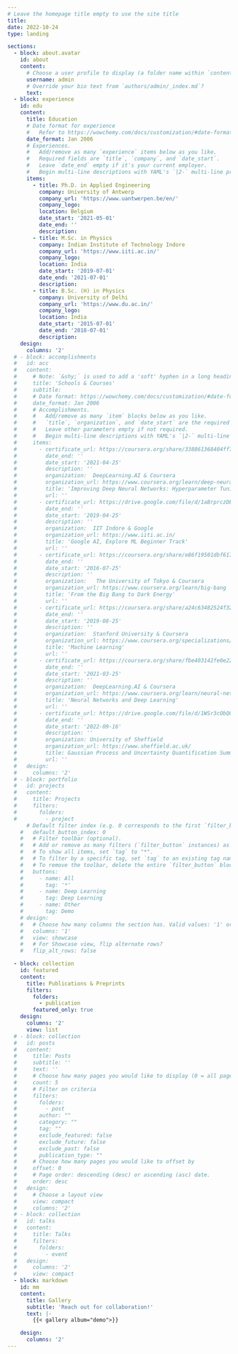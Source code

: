 ```yaml
---
# Leave the homepage title empty to use the site title
title:
date: 2022-10-24
type: landing

sections:
  - block: about.avatar
    id: about
    content:
      # Choose a user profile to display (a folder name within `content/authors/`)
      username: admin
      # Override your bio text from `authors/admin/_index.md`?
      text:
  - block: experience
    id: edu
    content:
      title: Education
      # Date format for experience
      #   Refer to https://wowchemy.com/docs/customization/#date-format
      date_format: Jan 2006
      # Experiences.
      #   Add/remove as many `experience` items below as you like.
      #   Required fields are `title`, `company`, and `date_start`.
      #   Leave `date_end` empty if it's your current employer.
      #   Begin multi-line descriptions with YAML's `|2-` multi-line prefix.
      items:
        - title: Ph.D. in Applied Engineering
          company: University of Antwerp
          company_url: 'https://www.uantwerpen.be/en/'
          company_logo: 
          location: Belgium
          date_start: '2021-05-01'
          date_end: ''
          description: 
        - title: M.Sc. in Physics
          company: Indian Institute of Technology Indore
          company_url: 'https://www.iiti.ac.in/'
          company_logo: 
          location: India
          date_start: '2019-07-01'
          date_end: '2021-07-01'
          description: 
        - title: B.Sc. (H) in Physics
          company: University of Delhi
          company_url: 'https://www.du.ac.in/'
          company_logo: 
          location: India
          date_start: '2015-07-01'
          date_end: '2018-07-01'
          description: 
    design:
      columns: '2'
  # - block: accomplishments
  #   id: acc
  #   content:
  #     # Note: `&shy;` is used to add a 'soft' hyphen in a long heading.
  #     title: 'Schools & Courses'
  #     subtitle:
  #     # Date format: https://wowchemy.com/docs/customization/#date-format
  #     date_format: Jan 2006
  #     # Accomplishments.
  #     #   Add/remove as many `item` blocks below as you like.
  #     #   `title`, `organization`, and `date_start` are the required parameters.
  #     #   Leave other parameters empty if not required.
  #     #   Begin multi-line descriptions with YAML's `|2-` multi-line prefix.
  #     items:
  #       - certificate_url: https://coursera.org/share/338861368404ff73cd125e26be05afde
  #         date_end: ''
  #         date_start: '2021-04-25'
  #         description: ''
  #         organization:  DeepLearning.AI & Coursera
  #         organization_url: https://www.coursera.org/learn/deep-neural-network
  #         title: 'Improving Deep Neural Networks: Hyperparameter Tuning, Regularization and Optimization'
  #         url: ''
  #       - certificate_url: https://drive.google.com/file/d/1aBrprczDEhivyja4-fid8QNwyUqZ-JDx/view?usp=sharing
  #         date_end: ''
  #         date_start: '2019-04-25'
  #         description: ''
  #         organization:  IIT Indore & Google
  #         organization_url: https://www.iiti.ac.in/
  #         title: 'Google AI, Explore ML Beginner Track'
  #         url: ''
  #       - certificate_url: https://coursera.org/share/e86f19501dbf617a89b68b2d5d513bd7
  #         date_end: ''
  #         date_start: '2016-07-25'
  #         description: ''
  #         organization:   The University of Tokyo & Coursera
  #         organization_url: https://www.coursera.org/learn/big-bang
  #         title: 'From the Big Bang to Dark Energy'
  #         url: ''
  #       - certificate_url: https://coursera.org/share/a24c63482524f3252b5fe888c8ca6fb0
  #         date_end: ''
  #         date_start: '2019-08-25'
  #         description: ''
  #         organization:  Stanford University & Coursera
  #         organization_url: https://www.coursera.org/specializations/machine-learning-introduction
  #         title: 'Machine Learning'
  #         url: ''
  #       - certificate_url: https://coursera.org/share/fbe403142fe0e225411ce2d5d184abcf
  #         date_end: ''
  #         date_start: '2021-03-25'
  #         description: ''
  #         organization:  DeepLearning.AI & Coursera
  #         organization_url: https://www.coursera.org/learn/neural-networks-deep-learning
  #         title: 'Neural Networks and Deep Learning'
  #         url: ''
  #       - certificate_url: https://drive.google.com/file/d/1WSr3cObQ0hnj_ZrapXQEze-WrMFU5pmy/view?pli=1
  #         date_end: ''
  #         date_start: '2022-09-16'
  #         description: ''
  #         organization: University of Sheffield
  #         organization_url: https://www.sheffield.ac.uk/
  #         title: Gaussian Process and Uncertainty Quantification Summer School 2022
  #         url: ''
  #   design:
  #     columns: '2'
  # - block: portfolio
  #   id: projects
  #   content:
  #     title: Projects
  #     filters:
  #       folders:
  #         - project
      # Default filter index (e.g. 0 corresponds to the first `filter_button` instance below).
    #   default_button_index: 0
    #   # Filter toolbar (optional).
    #   # Add or remove as many filters (`filter_button` instances) as you like.
    #   # To show all items, set `tag` to "*".
    #   # To filter by a specific tag, set `tag` to an existing tag name.
    #   # To remove the toolbar, delete the entire `filter_button` block.
    #   buttons:
    #     - name: All
    #       tag: '*'
    #     - name: Deep Learning
    #       tag: Deep Learning
    #     - name: Other
    #       tag: Demo
    # design:
    #   # Choose how many columns the section has. Valid values: '1' or '2'.
    #   columns: '1'
    #   view: showcase
    #   # For Showcase view, flip alternate rows?
    #   flip_alt_rows: false

  - block: collection
    id: featured
    content:
      title: Publications & Preprints
      filters:
        folders:
          - publication
        featured_only: true
    design:
      columns: '2'
      view: list
  # - block: collection
  #   id: posts
  #   content:
  #     title: Posts
  #     subtitle: ''
  #     text: ''
  #     # Choose how many pages you would like to display (0 = all pages)
  #     count: 5
  #     # Filter on criteria
  #     filters:
  #       folders:
  #         - post
  #       author: ""
  #       category: ""
  #       tag: ""
  #       exclude_featured: false
  #       exclude_future: false
  #       exclude_past: false
  #       publication_type: ""
  #     # Choose how many pages you would like to offset by
  #     offset: 0
  #     # Page order: descending (desc) or ascending (asc) date.
  #     order: desc
  #   design:
  #     # Choose a layout view
  #     view: compact
  #     columns: '2'
  # - block: collection
  #   id: talks
  #   content:
  #     title: Talks
  #     filters:
  #       folders:
  #         - event
  #   design:
  #     columns: '2'
  #     view: compact
  - block: markdown
    id: mm
    content:
      title: Gallery
      subtitle: 'Reach out for collaboration!'
      text: |-
        {{< gallery album="demo">}}      

    design:
      columns: '2'
---
```

